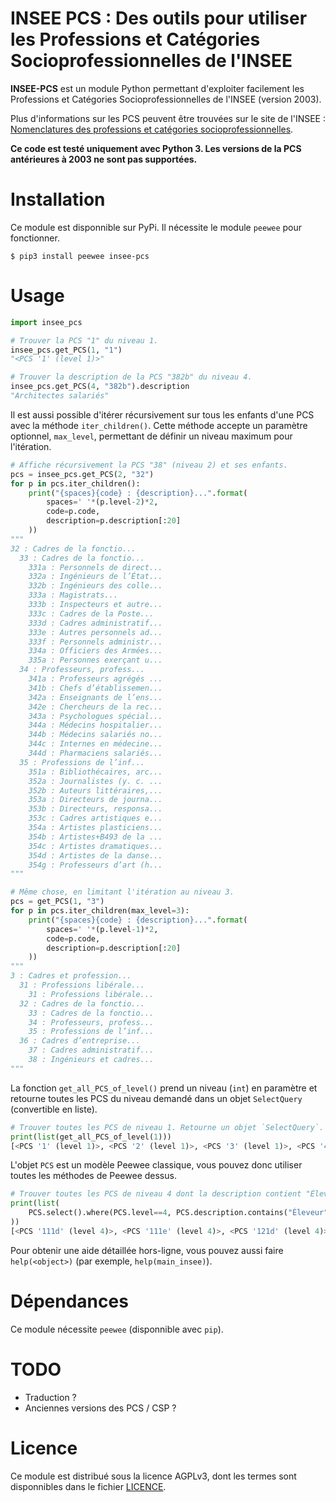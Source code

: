 INSEE PCS : Des outils pour utiliser les Professions et Catégories Socioprofessionnelles de l'INSEE
===================================================================================================

**INSEE-PCS** est un module Python permettant d'exploiter facilement les Professions et Catégories Socioprofessionnelles de l'INSEE (version 2003).

Plus d'informations sur les PCS peuvent être trouvées sur le site de l'INSEE : [Nomenclatures des professions et catégories socioprofessionnelles](https://insee.fr/fr/information/2406153).

**Ce code est testé uniquement avec Python 3. Les versions de la PCS antérieures à 2003 ne sont pas supportées.**

# Installation

Ce module est disponnible sur PyPi. Il nécessite le module `peewee` pour fonctionner.

    $ pip3 install peewee insee-pcs

# Usage

```python
import insee_pcs

# Trouver la PCS "1" du niveau 1.
insee_pcs.get_PCS(1, "1")
"<PCS '1' (level 1)>"

# Trouver la description de la PCS "382b" du niveau 4.
insee_pcs.get_PCS(4, "382b").description
"Architectes salariés"
```

Il est aussi possible d'itérer récursivement sur tous les enfants d'une PCS avec la méthode `iter_children()`. Cette méthode accepte un paramètre optionnel, `max_level`, permettant de définir un niveau maximum pour l'itération.

```python
# Affiche récursivement la PCS "38" (niveau 2) et ses enfants.
pcs = insee_pcs.get_PCS(2, "32")
for p in pcs.iter_children():
    print("{spaces}{code} : {description}...".format(
        spaces=' '*(p.level-2)*2,
        code=p.code,
        description=p.description[:20]
    ))
"""
32 : Cadres de la fonctio...
  33 : Cadres de la fonctio...
    331a : Personnels de direct...
    332a : Ingénieurs de l’État...
    332b : Ingénieurs des colle...
    333a : Magistrats...
    333b : Inspecteurs et autre...
    333c : Cadres de la Poste...
    333d : Cadres administratif...
    333e : Autres personnels ad...
    333f : Personnels administr...
    334a : Officiers des Armées...
    335a : Personnes exerçant u...
  34 : Professeurs, profess...
    341a : Professeurs agrégés ...
    341b : Chefs d’établissemen...
    342a : Enseignants de l’ens...
    342e : Chercheurs de la rec...
    343a : Psychologues spécial...
    344a : Médecins hospitalier...
    344b : Médecins salariés no...
    344c : Internes en médecine...
    344d : Pharmaciens salariés...
  35 : Professions de l’inf...
    351a : Bibliothécaires, arc...
    352a : Journalistes (y. c. ...
    352b : Auteurs littéraires,...
    353a : Directeurs de journa...
    353b : Directeurs, responsa...
    353c : Cadres artistiques e...
    354a : Artistes plasticiens...
    354b : Artistes+B493 de la ...
    354c : Artistes dramatiques...
    354d : Artistes de la danse...
    354g : Professeurs d’art (h...
"""

# Même chose, en limitant l'itération au niveau 3.
pcs = get_PCS(1, "3")
for p in pcs.iter_children(max_level=3):
    print("{spaces}{code} : {description}...".format(
        spaces=' '*(p.level-1)*2,
        code=p.code,
        description=p.description[:20]
    ))
"""
3 : Cadres et profession...
  31 : Professions libérale...
    31 : Professions libérale...
  32 : Cadres de la fonctio...
    33 : Cadres de la fonctio...
    34 : Professeurs, profess...
    35 : Professions de l’inf...
  36 : Cadres d’entreprise...
    37 : Cadres administratif...
    38 : Ingénieurs et cadres...
"""
```

La fonction `get_all_PCS_of_level()` prend un niveau (`int`) en paramètre et retourne toutes les PCS du niveau demandé dans un objet `SelectQuery` (convertible en liste).

```python
# Trouver toutes les PCS de niveau 1. Retourne un objet `SelectQuery`.
print(list(get_all_PCS_of_level(1)))
[<PCS '1' (level 1)>, <PCS '2' (level 1)>, <PCS '3' (level 1)>, <PCS '4' (level 1)>, <PCS '5' (level 1)>, <PCS '6' (level 1)>, <PCS '7' (level 1)>, <PCS '8' (level 1)>]
```

L'objet `PCS` est un modèle Peewee classique, vous pouvez donc utiliser toutes les méthodes de Peewee dessus.

```python
# Trouver toutes les PCS de niveau 4 dont la description contient "Éleveur".
print(list(
    PCS.select().where(PCS.level==4, PCS.description.contains("Éleveur"))
))
[<PCS '111d' (level 4)>, <PCS '111e' (level 4)>, <PCS '121d' (level 4)>, <PCS '121e' (level 4)>, <PCS '131d' (level 4)>, <PCS '131e' (level 4)>]
```

Pour obtenir une aide détaillée hors-ligne, vous pouvez aussi faire `help(<object>)` (par exemple, `help(main_insee)`).

# Dépendances

Ce module nécessite `peewee` (disponnible avec `pip`).

# TODO

- Traduction ?
- Anciennes versions des PCS / CSP ?

# Licence

Ce module est distribué sous la licence AGPLv3, dont les termes sont disponnibles dans le fichier [LICENCE](LICENCE).
